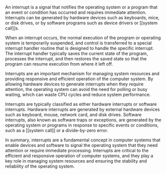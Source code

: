 An interrupt is a signal that notifies the operating system or a program that an event or condition has occurred and requires immediate attention. Interrupts can be generated by hardware devices such as keyboards, mice, or disk drives, or by software programs such as device drivers or [[system call]]s.

When an interrupt occurs, the normal execution of the program or operating system is temporarily suspended, and control is transferred to a special interrupt handler routine that is designed to handle the specific interrupt. The interrupt handler typically saves the current state of the program, processes the interrupt, and then restores the saved state so that the program can resume execution from where it left off.

Interrupts are an important mechanism for managing system resources and providing responsive and efficient operation of the computer system. By allowing hardware devices to generate interrupts when they require attention, the operating system can avoid the need for polling or busy waiting, which can waste CPU cycles and reduce system performance.

Interrupts are typically classified as either hardware interrupts or software interrupts. Hardware interrupts are generated by external hardware devices such as keyboard, mouse, network card, and disk drives. Software interrupts, also known as software traps or exceptions, are generated by the operating system or programs in response to specific events or conditions, such as a [[system call]] or a divide-by-zero error.

In summary, interrupts are a fundamental concept in computer systems that enable devices and software to signal the operating system that they need attention or require immediate processing. Interrupts are critical to the efficient and responsive operation of computer systems, and they play a key role in managing system resources and ensuring the stability and reliability of the operating system.